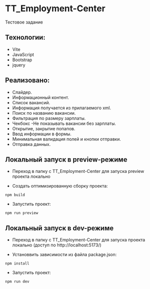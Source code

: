 # TT_Employment-Center
Тестовое задание 

## Технологии:

- Vite 
- JavaScript
- Bootstrap
- jquery


## Реализовано:

- Слайдер.
- Информационный контент.
- Список вакансий.
- Информация получается из прилагаемого xml.
- Поиск по названию вакансии.
- Фильтрация по размеру зарплаты.
- Чекбокс -Не показывать вакансии без зарплаты.
- Открытие, закрытие попапов.
- Ввод информации в формы.
- Минимальная валидация полей и кнопки отправки.
- Отправка данных.

## Локальный запуск в preview-режиме

- Переход в папку с TT_Employment-Center для запуска preview проекта локально

- Создать оптимизированную сборку проекта:

```
npm build
```

- Запустить проект:

```
npm run preview
```

## Локальный запуск в dev-режиме

- Переход в папку с TT_Employment-Center для запуска проекта локально (доступ по http://localhost:5173/)

- Установвить зависимости из файла package.json:

```
npm install
```

- Запустить проект:

```
npm run dev
```
